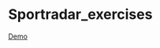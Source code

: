 # Sportradar_exercises
[Demo](https://alexey1985-fe.github.io/Sportradar_exercises/Sportradar_exercises/)
